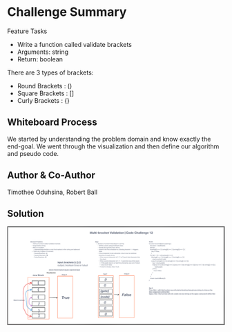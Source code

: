 # Challenge Summary

Feature Tasks

* Write a function called validate brackets
* Arguments: string
* Return: boolean

There are 3 types of brackets:

* Round Brackets : ()
* Square Brackets : []
* Curly Brackets : {}

## Whiteboard Process
We started by understanding the problem domain and know exactly the end-goal. We went through the visualization and then define our algorithm and pseudo code.

## Author & Co-Author
Timothee Oduhsina, Robert Ball

## Solution

![Code Challenge 13](./Code%20Challenge%2013.PNG)
